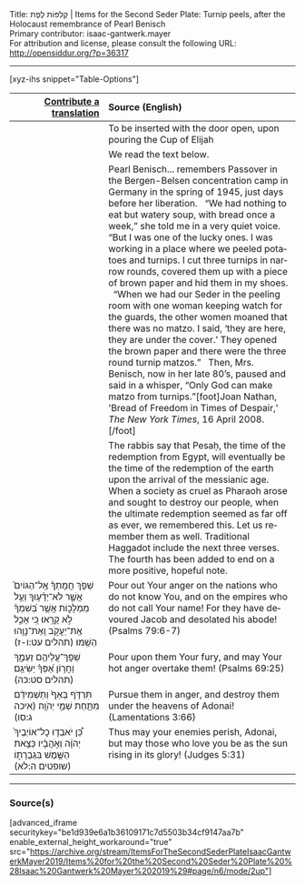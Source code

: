 <html>
<head></head>
<body>
Title: קְלִפּוֹת לֶפֶת | Items for the Second Seder Plate: Turnip peels, after the Holocaust remembrance of Pearl Benisch<br />
Primary contributor: isaac-gantwerk.mayer<br />
For attribution and license, please consult the following URL: <a href="http://opensiddur.org/?p=36317">http://opensiddur.org/?p=36317</a>
<p />
<hr />

[xyz-ihs snippet="Table-Options"]<table style="margin-left: auto; margin-right: auto;" class="draggable">
<thead><tr><th id="x" style="text-align: right;"><a href="/contribute/upload">Contribute a translation</a></th><th style="text-align: left;">Source (English)</th></tr></thead>
<tbody>
<tr><td style="vertical-align:top;" width="33%">
<div class="liturgy" lang="he">

</span></div></td>
 
<td style="vertical-align:top;">
<div class="english" lang="en">
<span class="instruction">To be inserted with the door open, upon pouring the Cup of Elijah</span>
</div></td></tr>


<tr><td style="vertical-align:top;">
<div class="liturgy" lang="he">

</span></div></td>
 
<td style="vertical-align:top;">
<div class="english" lang="en">
<span class="instruction">We read the text below.</span>
</div></td></tr>


<tr><td style="vertical-align:top;">
<div class="liturgy" lang="he">

</span></div></td>
 
<td style="vertical-align:top;">
<div class="english" lang="en">
Pearl Benisch... remembers Passover in the Bergen-Belsen concentration camp in Germany in the spring of 1945, just days before her liberation.
&nbsp;
“We had nothing to eat but watery soup, with bread once a week,” she told me in a very quiet voice. “But I was one of the lucky ones. I was working in a place where we peeled potatoes and turnips. I cut three turnips in narrow rounds, covered them up with a piece of brown paper and hid them in my shoes.
&nbsp;
“When we had our Seder in the peeling room with one woman keeping watch for the guards, the other women moaned that there was no matzo. I said, ‘they are here, they are under the cover.’ They opened the brown paper and there were the three round turnip matzos.”
&nbsp;
Then, Mrs. Benisch, now in her late 80’s, paused and said in a whisper, “Only God can make matzo from turnips.”[foot]Joan Nathan, 'Bread of Freedom in Times of Despair,' <em>The New York Times</em>, 16 April 2008.[/foot]
</div></td></tr>


<tr><td style="vertical-align:top;">
<div class="liturgy" lang="he">

</span></div></td>
 
<td style="vertical-align:top;">
<div class="english" lang="en">
The rabbis say that Pesaḥ, the time of the redemption from Egypt, will eventually be the time of the redemption of the earth upon the arrival of the messianic age. When a society as cruel as Pharaoh arose and sought to destroy our people, when the ultimate redemption seemed as far off as ever, we remembered this. Let us remember them as well. Traditional Haggadot include the next three verses. The fourth has been added to end on a more positive, hopeful note.
</div></td></tr>


<tr><td style="vertical-align:top;">
<div class="liturgy" lang="he">
שְׁפֹ֤ךְ חֲמָתְךָ֗ אֶֽל־הַגּוֹיִם֮ אֲשֶׁ֢ר לֹא־יְדָ֫ע֥וּךָ וְעַ֥ל מַמְלָכ֑וֹת אֲשֶׁ֥ר בְּ֝שִׁמְךָ֗ לֹ֣א קָרָֽאוּ׃ כִּ֭י אָכַ֣ל אֶֽת־יַעֲקֹ֑ב וְֽאֶת־נָוֵ֥הוּ הֵשַֽׁמּוּ׃ <span class="citation">(תהלים עט:ו-ז)</span>
</span></div></td>
 
<td style="vertical-align:top;">
<div class="english" lang="en">
Pour out Your anger on the nations who do not know You, and on the empires who do not call Your name! For they have devoured Jacob and desolated his abode! <span class="citation">(Psalms 79:6-7)</span>
</div></td></tr>


<tr><td style="vertical-align:top;">
<div class="liturgy" lang="he">
שְׁפׇךְ־עֲלֵיהֶ֥ם זַעְמֶ֑ךָ וַחֲר֥וֹן אַ֝פְּךָ֗ יַשִּׂיגֵֽם׃ <span class="citation">(תהלים סט:כה)</span>
</span></div></td>
 
<td style="vertical-align:top;">
<div class="english" lang="en">
Pour upon them Your fury, and may Your hot anger overtake them! <span class="citation">(Psalms 69:25)</span>
</div></td></tr>


<tr><td style="vertical-align:top;">
<div class="liturgy" lang="he">
תִּרְדֹּ֤ף בְּאַף֙ וְתַשְׁמִידֵ֔ם מִתַּ֖חַת שְׁמֵ֥י יְהֹוָֽה׃ <span class="citation">(איכה ג:סו)</span>
</span></div></td>
 
<td style="vertical-align:top;">
<div class="english" lang="en">
Pursue them in anger, and destroy them under the heavens of Adonai! <span class="citation">(Lamentations 3:66)</span>
</div></td></tr>


<tr><td style="vertical-align:top;">
<div class="liturgy" lang="he">
כֵּ֠ן יֹאבְד֤וּ כׇל־אוֹיְבֶיךָ֙ יְהֹוָ֔ה וְאֹ֣הֲבָ֔יו כְּצֵ֥את הַשֶּׁ֖מֶשׁ בִּגְבֻרָת֑וֹ <span class="citation">(שופטים ה:לא)</span>
</span></div></td>
 
<td style="vertical-align:top;">
<div class="english" lang="en">
Thus may your enemies perish, Adonai, but may those who love you be as the sun rising in its glory! <span class="citation">(Judges 5:31)</span>
</div></td></tr>
</tbody></table>

<hr />

<h3>Source(s)</h3>

[advanced_iframe securitykey="be1d939e6a1b36109171c7d5503b34cf9147aa7b" enable_external_height_workaround="true" src="https://archive.org/stream/ItemsForTheSecondSederPlateIsaacGantwerkMayer2019/Items%20for%20the%20Second%20Seder%20Plate%20%28Isaac%20Gantwerk%20Mayer%202019%29#page/n6/mode/2up"]

&nbsp;

</body>
</html>